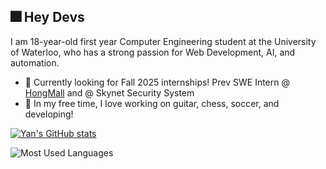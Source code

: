 ## 🎆 Hey Devs 

I am 18-year-old first year Computer Engineering student at the University of Waterloo, who has a strong passion for Web Development, AI, and automation. 
  * 💼 Currently looking for Fall 2025 internships! Prev SWE Intern @ [HongMall](https://www.hongmall.com/index.php/en/home-english-2/) and @ Skynet Security System
  * 🌱 In my free time, I love working on guitar, chess, soccer, and developing! 

[![Yan's GitHub stats](https://github-readme-stats.vercel.app/api?username=yanxue06)](https://github.com/anuraghazra/github-readme-stats)

![Most Used Languages](https://github-readme-stats.vercel.app/api/top-langs/?username=yanxue06&hide=c,jupyter%20notebook&layout=compact&theme=dark)

